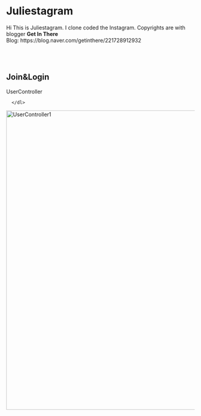 <h1>Juliestagram</h1>
<p> Hi This is Juliestagram. I clone coded the Instagram. Copyrights are with blogger <strong>Get In There</strong>
  <br>Blog: https://blog.naver.com/getinthere/221728912932
</p>
<br>
<br>


<h2>Join&Login</h2>
<df>
  <dl>
    <dt>UserController</dt>
      
      </dl>  
</df> 
<img src="https://user-images.githubusercontent.com/62527384/139563479-eafdf994-f1b7-47ca-b99a-3e86e4dfc6a1.gif" alt="UserController1" width="800">

